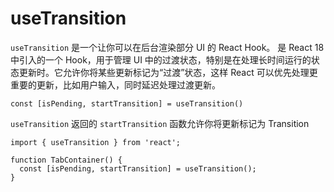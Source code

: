 # useTransition

`useTransition` 是一个让你可以在后台渲染部分 UI 的 React Hook。 是 React 18 中引入的一个 Hook，用于管理 UI 中的过渡状态，特别是在处理长时间运行的状态更新时。它允许你将某些更新标记为“过渡”状态，这样 React 可以优先处理更重要的更新，比如用户输入，同时延迟处理过渡更新。

```tsx
const [isPending, startTransition] = useTransition()
```
`useTransition` 返回的 `startTransition` 函数允许你将更新标记为 Transition

```tsx
import { useTransition } from 'react';

function TabContainer() {
  const [isPending, startTransition] = useTransition();
}
```

